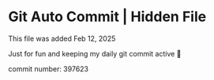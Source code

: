 # Git Auto Commit | Hidden File

This file was added Feb 12, 2025

Just for fun and keeping my daily git commit active 🤪

commit number: 397623
